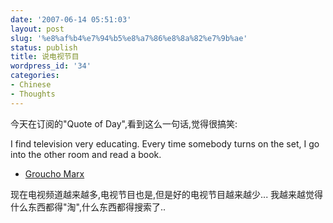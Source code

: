 ```yaml
---
date: '2007-06-14 05:51:03'
layout: post
slug: '%e8%af%b4%e7%94%b5%e8%a7%86%e8%8a%82%e7%9b%ae'
status: publish
title: 说电视节目
wordpress_id: '34'
categories:
- Chinese
- Thoughts
---
```


今天在订阅的"Quote of Day",看到这么一句话,觉得很搞笑: 

I find television very educating. Every time somebody turns on the set, I go into the other room and read a book.
- [Groucho Marx](http://www.quotationspage.com/quote/850.html)

现在电视频道越来越多,电视节目也是,但是好的电视节目越来越少... 我越来越觉得什么东西都得"淘",什么东西都得搜索了..


